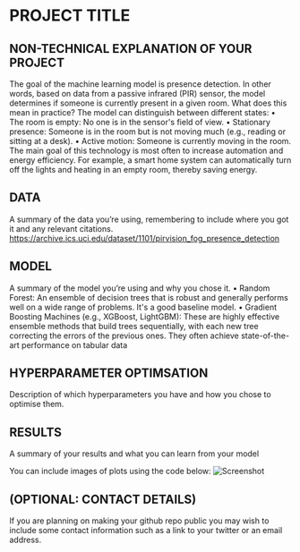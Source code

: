# PROJECT TITLE 


## NON-TECHNICAL EXPLANATION OF YOUR PROJECT
The goal of the machine learning model is presence detection.
In other words, based on data from a passive infrared (PIR) sensor, the model determines if someone is currently present in a given room.
What does this mean in practice?
The model can distinguish between different states:
•	The room is empty: No one is in the sensor's field of view.
•	Stationary presence: Someone is in the room but is not moving much (e.g., reading or sitting at a desk).
•	Active motion: Someone is currently moving in the room.
The main goal of this technology is most often to increase automation and energy efficiency. For example, a smart home system can automatically turn off the lights and heating in an empty room, thereby saving energy.

## DATA
A summary of the data you’re using, remembering to include where you got it and any relevant citations. 
https://archive.ics.uci.edu/dataset/1101/pirvision_fog_presence_detection

## MODEL 
A summary of the model you’re using and why you chose it. 
•	Random Forest: An ensemble of decision trees that is robust and generally performs well on a wide range of problems. It's a good baseline model.
•	Gradient Boosting Machines (e.g., XGBoost, LightGBM): These are highly effective ensemble methods that build trees sequentially, with each new tree correcting the errors of the previous ones. They often achieve state-of-the-art performance on tabular data

## HYPERPARAMETER OPTIMSATION
Description of which hyperparameters you have and how you chose to optimise them. 

## RESULTS
A summary of your results and what you can learn from your model 

You can include images of plots using the code below:
![Screenshot](image.png)

## (OPTIONAL: CONTACT DETAILS)
If you are planning on making your github repo public you may wish to include some contact information such as a link to your twitter or an email address. 


